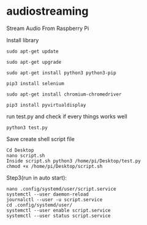 # audiostreaming
Stream Audio From Raspberry Pi 

  Install library 
  
    sudo apt-get update
    
    sudo apt-get upgrade
    
    sudo apt-get install python3 python3-pip
    
    pip3 install selenium
    
    sudo apt-get install chromium-chromedriver
    
    pip3 install pyvirtualdisplay
    
run test.py and check if every things works well

    python3 test.py
Save create shell script file

    Cd Desktop
    nano script.sh
    Inside script.sh python3 /home/pi/Desktop/test.py
    chmod +x /home/pi/Desktop/script.sh

Step3(run in auto start):

    nano .config/systemd/user/script.service
    systemctl --user daemon-reload
    journalctl --user -u script.service
    cd .config/systemd/user/
    systemctl --user enable script.service
    systemctl --user status script.service

